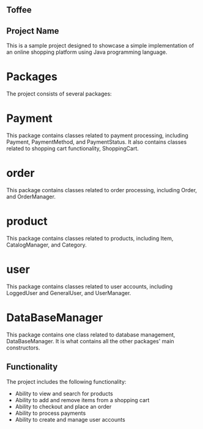 ## Toffee
## Project Name
This is a sample project designed to showcase a simple implementation of an online shopping platform using Java programming language.

# Packages
The project consists of several packages:

# Payment
This package contains classes related to payment processing, including Payment, PaymentMethod, and PaymentStatus. 
It also contains classes related to shopping cart functionality, ShoppingCart.

# order
This package contains classes related to order processing, including Order, and OrderManager.

# product
This package contains classes related to products, including Item, CatalogManager, and Category. 

# user
This package contains classes related to user accounts, including LoggedUser and GeneralUser, and UserManager.

# DataBaseManager
This package contains one class related to database management, DataBaseManager. It is what contains all the other packages' main constructors.

## Functionality
The project includes the following functionality:

- Ability to view and search for products
- Ability to add and remove items from a shopping cart
- Ability to checkout and place an order
- Ability to process payments
- Ability to create and manage user accounts


